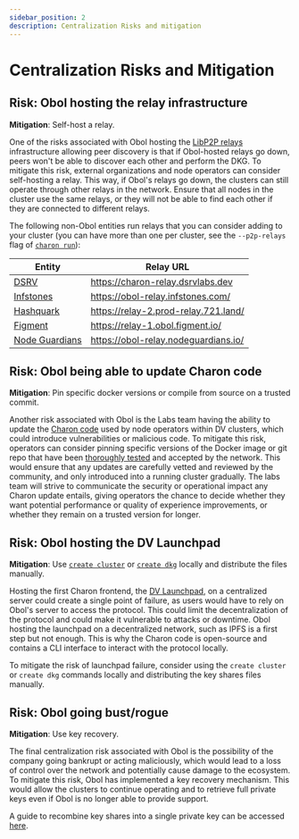 ```yaml
---
sidebar_position: 2
description: Centralization Risks and mitigation
---
```


# Centralization Risks and Mitigation

## Risk: Obol hosting the relay infrastructure

**Mitigation**: Self-host a relay.

One of the risks associated with Obol hosting the [LibP2P relays](../../learn/charon/networking.mdx) infrastructure allowing peer discovery is that if Obol-hosted relays go down, peers won't be able to discover each other and perform the DKG. To mitigate this risk, external organizations and node operators can consider self-hosting a relay. This way, if Obol's relays go down, the clusters can still operate through other relays in the network. Ensure that all nodes in the cluster use the same relays, or they will not be able to find each other if they are connected to different relays.

The following non-Obol entities run relays that you can consider adding to your cluster (you can have more than one per cluster, see the `--p2p-relays` flag of [`charon run`](../../learn/charon/charon-cli-reference.md#the-run-command)):

| Entity                                      | Relay URL                            |
| ------------------------------------------- | ------------------------------------ |
| [DSRV](https://www.dsrvlabs.com/)           | https://charon-relay.dsrvlabs.dev    |
| [Infstones](https://infstones.com/)         | https://obol-relay.infstones.com/    |
| [Hashquark](https://www.hashquark.io/)      | https://relay-2.prod-relay.721.land/ |
| [Figment](https://figment.io/)              | https://relay-1.obol.figment.io/     |
| [Node Guardians](https://nodeguardians.io/) | https://obol-relay.nodeguardians.io/ |

## Risk: Obol being able to update Charon code

**Mitigation**: Pin specific docker versions or compile from source on a trusted commit.

Another risk associated with Obol is the Labs team having the ability to update the [Charon code](https://github.com/ObolNetwork/charon) used by node operators within DV clusters, which could introduce vulnerabilities or malicious code. To mitigate this risk, operators can consider pinning specific versions of the Docker image or git repo that have been [thoroughly tested](overview.md#list-of-security-audits-and-assessments) and accepted by the network. This would ensure that any updates are carefully vetted and reviewed by the community, and only introduced into a running cluster gradually. The labs team will strive to communicate the security or operational impact any Charon update entails, giving operators the chance to decide whether they want potential performance or quality of experience improvements, or whether they remain on a trusted version for longer.

## Risk: Obol hosting the DV Launchpad

**Mitigation**: Use [`create cluster`](../../learn/charon/charon-cli-reference.md#the-create-command) or [`create dkg`](../../learn/charon/charon-cli-reference.md#creating-the-configuration-for-a-dkg-ceremony) locally and distribute the files manually.

Hosting the first Charon frontend, the [DV Launchpad](../../learn/intro/launchpad.md), on a centralized server could create a single point of failure, as users would have to rely on Obol's server to access the protocol. This could limit the decentralization of the protocol and could make it vulnerable to attacks or downtime. Obol hosting the launchpad on a decentralized network, such as IPFS is a first step but not enough. This is why the Charon code is open-source and contains a CLI interface to interact with the protocol locally.

To mitigate the risk of launchpad failure, consider using the `create cluster` or `create dkg` commands locally and distributing the key shares files manually.

## Risk: Obol going bust/rogue

**Mitigation**: Use key recovery.

The final centralization risk associated with Obol is the possibility of the company going bankrupt or acting maliciously, which would lead to a loss of control over the network and potentially cause damage to the ecosystem. To mitigate this risk, Obol has implemented a key recovery mechanism. This would allow the clusters to continue operating and to retrieve full private keys even if Obol is no longer able to provide support.

A guide to recombine key shares into a single private key can be accessed [here](../advanced/quickstart-combine.md).
